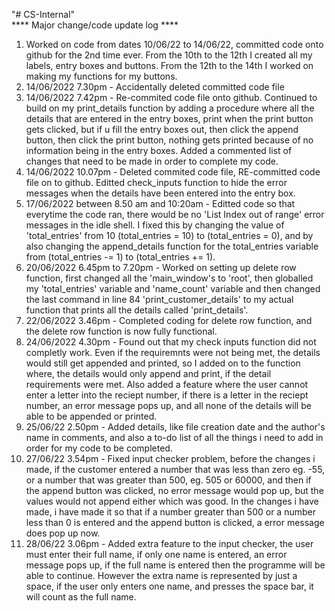 "# CS-Internal"  
**** Major change/code update log ****
1. Worked on code from dates 10/06/22 to 14/06/22, committed code onto github for the 2nd time ever. From the 10th to the 12th I created all my labels, entry boxes and buttons. From the 12th to the 14th I worked on making my functions for my buttons.
2. 14/06/2022 7.30pm - Accidentally deleted committed code file
3. 14/06/2022 7.42pm - Re-commited code file onto github. Continued to build on my print_details function by adding a procedure where all the details that are entered in the entry boxes, print when the print button gets clicked, but if u fill the entry boxes out, then click the append button, then click the print button, nothing gets printed because of no information being in the entry boxes. Added a commented list of changes that need to be made in order to complete my code.
4. 14/06/2022 10.07pm - Deleted commited code file, RE-committed code file on to github. Editted check_inputs function to hide the error messages when the details have been entered into the entry box.
5. 17/06/2022 between 8.50 am and 10:20am - Editted code so that everytime the code ran, there would be no 'List Index out of range' error messages in the idle shell. I fixed this by changing the value of 'total_entries' from 10 (total_entries = 10) to (total_entries = 0), and by also changing the append_details function for the total_entries variable from (total_entries -= 1) to (total_entries += 1). 
6. 20/06/2022 6.45pm to 7.20pm - Worked on setting up delete row function, first changed all the 'main_window's to 'root', then globalled my 'total_entries' variable and 'name_count' variable and then changed the last command in line 84 'print_customer_details' to my actual function that prints all the details called 'print_details'. 
7. 22/06/2022 3.46pm - Completed coding for delete row function, and the delete row function is now fully functional.
8. 24/06/2022 4.30pm - Found out that my check inputs function did not completly work. Even if the requiremnts were not being met, the details would still get appended and printed, so I added on to the function where, the details would only append and print, if the detail requirements were met. Also added a feature where the user cannot enter a letter into the reciept number, if there is a letter in the reciept number, an error message pops up, and all none of the details will be able to be appended or printed.
9. 25/06/22 2.50pm - Added details, like file creation date and the author's name in comments, and also a to-do list of all the things i need to add in order for my code to be completed.
10. 27/06/22 3.54pm - Fixed input checker problem, before the changes i made, if the customer entered a number that was less than zero eg. -55, or a number that was greater than 500, eg. 505 or 60000, and then if the append button was clicked, no error message would pop up, but the values would not append either which was good. In the changes i have made, i have made it so that if a number greater than 500 or a number less than 0 is entered and the append button is clicked, a error message does pop up now.
11. 28/06/22 3.06pm - Added extra feature to the input checker, the user must enter their full name, if only one name is entered, an error message pops up, if the full name is entered then the programme will be able to continue. However the extra name is represented by just a space, if the user only enters one name, and presses the space bar, it will count as the full name.


